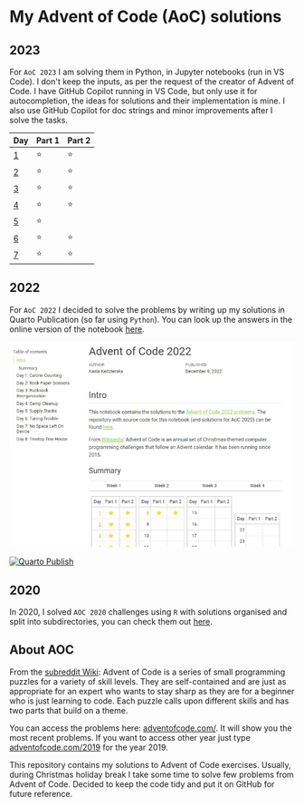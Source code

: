 # My Advent of Code (AoC) solutions

## 2023 

For `AoC 2023` I am solving them in Python, in Jupyter notebooks (run in VS Code). I don't keep the inputs, as per the request of the creator of Advent of Code. I have GitHub Copilot running in VS Code, but only use it for autocompletion, the ideas for solutions and their implementation is mine. I also use GitHub Copilot for doc strings and minor improvements after I solve the tasks.

| Day | Part 1 | Part 2 |
| --- | ------ | ------ |
| [1](2023/Day01.ipynb) | ⭐ | ⭐ |
| [2](2023/Day02.ipynb) | ⭐ | ⭐ |
| [3](2023/Day03.ipynb) | ⭐ | ⭐ |
| [4](2023/Day04.ipynb) | ⭐ | ⭐ |
| [5](2023/Day05.ipynb) | ⭐ |    |
| [6](2023/Day06.ipynb) | ⭐ | ⭐ |
| [7](2023/Day07.ipynb) | ⭐ | ⭐ |


## 2022

For `AoC 2022` I decided to solve the problems by writing up my solutions in Quarto Publication (so far using `Python`). You can look up the answers in the online version of the notebook [here](https://kzkedzierska.quarto.pub/advent-of-code-2022/). 

[![Quarto Publication with my solutions, taken on 7/12](quarto_2022.png)](https://kzkedzierska.quarto.pub/advent-of-code-2022/)

[![Quarto Publish](https://github.com/kzkedzierska/aoc/actions/workflows/publish.yml/badge.svg)](https://github.com/kzkedzierska/aoc/actions/workflows/publish.yml)

## 2020
In 2020, I solved `AOC 2020` challenges using `R` with solutions organised and split into subdirectories, you can check them out [here](/2020).


## About AOC

From the [subreddit Wiki](https://www.reddit.com/r/adventofcode/wiki/index): Advent of Code is a series of small programming puzzles for a variety of skill levels. They are self-contained and are just as appropriate for an expert who wants to stay sharp as they are for a beginner who is just learning to code. Each puzzle calls upon different skills and has two parts that build on a theme.

You can access the problems here: [adventofcode.com/](https://adventofcode.com/). It will show you the most recent problems. If you want to access other year just type [adventofcode.com/2019](https://adventofcode.com/2019) for the year 2019.

This repository contains my solutions to Advent of Code exercises. Usually, during Christmas holiday break I take some time to solve few problems from Advent of Code. Decided to keep the code tidy and put it on GitHub for future reference. 

